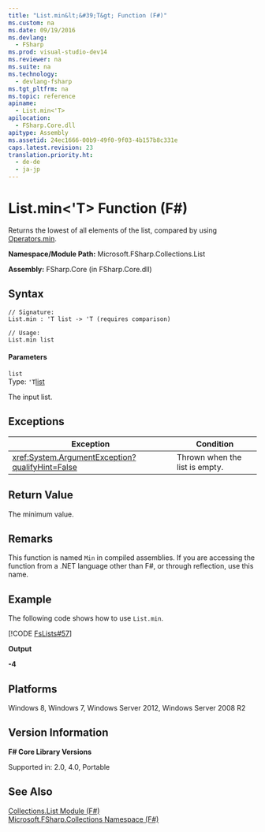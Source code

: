 ```yaml
---
title: "List.min&lt;&#39;T&gt; Function (F#)"
ms.custom: na
ms.date: 09/19/2016
ms.devlang: 
  - FSharp
ms.prod: visual-studio-dev14
ms.reviewer: na
ms.suite: na
ms.technology: 
  - devlang-fsharp
ms.tgt_pltfrm: na
ms.topic: reference
apiname: 
  - List.min<'T>
apilocation: 
  - FSharp.Core.dll
apitype: Assembly
ms.assetid: 24ec1666-00b9-49f0-9f03-4b157b8c331e
caps.latest.revision: 23
translation.priority.ht: 
  - de-de
  - ja-jp
---
```

# List.min&lt;&#39;T&gt; Function (F#)
Returns the lowest of all elements of the list, compared by using [Operators.min](../vs140/Operators.min--T--Function--F#-.md).  
  
 **Namespace/Module Path:** Microsoft.FSharp.Collections.List  
  
 **Assembly:** FSharp.Core (in FSharp.Core.dll)  
  
## Syntax  
  
```  
// Signature:  
List.min : 'T list -> 'T (requires comparison)  
  
// Usage:  
List.min list  
```  
  
#### Parameters  
 `list`  
 Type: `'T`[list](../vs140/Collections.List--T--Union--F#-.md)  
  
 The input list.  
  
## Exceptions  
  
|Exception|Condition|  
|---------------|---------------|  
|<xref:System.ArgumentException?qualifyHint=False>|Thrown when the list is empty.|  
  
## Return Value  
 The minimum value.  
  
## Remarks  
 This function is named `Min` in compiled assemblies. If you are accessing the function from a .NET language other than F#, or through reflection, use this name.  
  
## Example  
 The following code shows how to use `List.min`.  
  
 [!CODE [FsLists#57](../CodeSnippet/VS_Snippets_Fsharp/fslists#57)]  
  
 **Output**  
  
 **-4**   
## Platforms  
 Windows 8, Windows 7, Windows Server 2012, Windows Server 2008 R2  
  
## Version Information  
 **F# Core Library Versions**  
  
 Supported in: 2.0, 4.0, Portable  
  
## See Also  
 [Collections.List Module (F#)](../vs140/Collections.List-Module--F#-.md)   
 [Microsoft.FSharp.Collections Namespace (F#)](../Topic/Microsoft.FSharp.Collections%20Namespace%20\(F%23\).md)